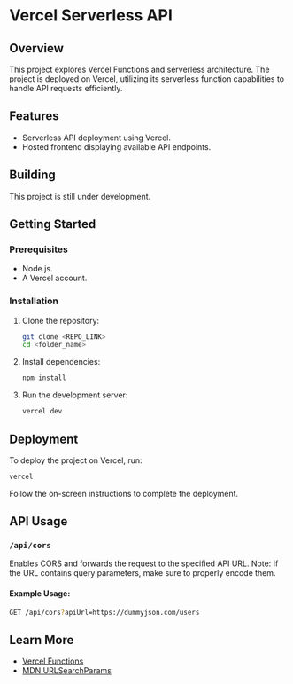 # Vercel Serverless API

## Overview
This project explores Vercel Functions and serverless architecture. The project is deployed on Vercel, utilizing its serverless function capabilities to handle API requests efficiently.

## Features
- Serverless API deployment using Vercel.
- Hosted frontend displaying available API endpoints.

## Building
This project is still under development.

## Getting Started
### Prerequisites
- Node.js.
- A Vercel account.

### Installation
1. Clone the repository:
   ```sh
   git clone <REPO_LINK>
   cd <folder_name>
   ```
2. Install dependencies:
   ```sh
   npm install
   ```
3. Run the development server:
   ```sh
   vercel dev
   ```

## Deployment
To deploy the project on Vercel, run:
```sh
vercel
```
Follow the on-screen instructions to complete the deployment.

## API Usage
### `/api/cors`
Enables CORS and forwards the request to the specified API URL.
Note: If the URL contains query parameters, make sure to properly encode them.
#### Example Usage:
```sh
GET /api/cors?apiUrl=https://dummyjson.com/users
```

## Learn More
- [Vercel Functions](https://vercel.com/docs/functions)
- [MDN URLSearchParams](https://developer.mozilla.org/en-US/docs/Web/API/URLSearchParams)
